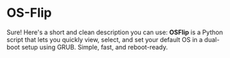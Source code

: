 # OS-Flip
Sure! Here's a short and clean description you can use:  **OSFlip** is a Python script that lets you quickly view, select, and set your default OS in a dual-boot setup using GRUB. Simple, fast, and reboot-ready.
